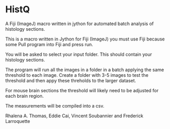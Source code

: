 # HistQ
A Fiji (ImageJ) macro written in jython for automated batch analysis of histology sections. 

This is a macro written in Jython for Fiji (ImageJ) you must use Fiji because some Pull program into Fiji and press run.

You will be asked to select your input folder. This should contain your histology sections.  

The program will run all the images in a folder in a batch applying the same threshold to each image.
Create a folder with 3-5 images to test the threshold and then appy these threholds to the larger dataset.

For mouse brain sections the threshold will likely need to be adjusted for each brain region. 

The measurements will be compiled into a csv.

Rhalena A. Thomas, Eddie Cai, Vincent Soubannier and Frederick Larroquette



